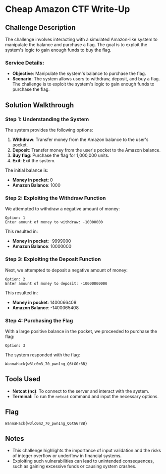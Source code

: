 # Cheap Amazon CTF Write-Up

## Challenge Description
The challenge involves interacting with a simulated Amazon-like system to manipulate the balance and purchase a flag. The goal is to exploit the system's logic to gain enough funds to buy the flag.

### Service Details:
- **Objective**: Manipulate the system's balance to purchase the flag.
- **Scenario**: The system allows users to withdraw, deposit, and buy a flag. The challenge is to exploit the system's logic to gain enough funds to purchase the flag.

## Solution Walkthrough

### Step 1: Understanding the System
The system provides the following options:
1. **Withdraw**: Transfer money from the Amazon balance to the user's pocket.
2. **Deposit**: Transfer money from the user's pocket to the Amazon balance.
3. **Buy flag**: Purchase the flag for 1,000,000 units.
4. **Exit**: Exit the system.

The initial balance is:
- **Money in pocket**: 0
- **Amazon Balance**: 1000

### Step 2: Exploiting the Withdraw Function
We attempted to withdraw a negative amount of money:

```
Option: 1
Enter amount of money to withdraw: -10000000
```

This resulted in:
- **Money in pocket**: -9999000
- **Amazon Balance**: 10000000

### Step 3: Exploiting the Deposit Function
Next, we attempted to deposit a negative amount of money:

```
Option: 2
Enter amount of money to deposit: -10000000000
```

This resulted in:
- **Money in pocket**: 1400066408
- **Amazon Balance**: -1400065408

### Step 4: Purchasing the Flag
With a large positive balance in the pocket, we proceeded to purchase the flag:

```
Option: 3
```

The system responded with the flag:

```
WannaHack{w3lc0m3_70_pwn1ng_Q6tGGr8B}
```

## Tools Used
- **Netcat (nc)**: To connect to the server and interact with the system.
- **Terminal**: To run the `netcat` command and input the necessary options.

## Flag
`WannaHack{w3lc0m3_70_pwn1ng_Q6tGGr8B}`

## Notes
- This challenge highlights the importance of input validation and the risks of integer overflow or underflow in financial systems.
- Exploiting such vulnerabilities can lead to unintended consequences, such as gaining excessive funds or causing system crashes.